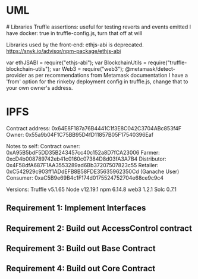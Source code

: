 # UML
# Libraries
Truffle assertions: useful for testing reverts and events emitted
I have docker: true in truffle-config.js, turn that off at will

Libraries used by the front-end: ethjs-abi is deprecated.
https://snyk.io/advisor/npm-package/ethjs-abi

var ethJSABI = require("ethjs-abi");
var BlockchainUtils = require("truffle-blockchain-utils");
var Web3 = require("web3");
@metamask/detect-provider as per recommendations from Metamask documentation
I have a 'from' option for the rinkeby deployment config in truffle.js, change that to your own owner's address.

# IPFS
Contract address: 
0x64E8F187a76B4441C1f3E8C042C3704ABc853f4F
Owner: 0x55a9b04F1C75BB95D4fD11857B05F17540396Eaf

Notes to self:
Contract owner: 0xA95B5bdF5DD35B243457cc40c152a8D7fCA23006
Farmer: 0xcD4b008789742eb41c0160c07384D8d03fA3A7B4
Distributor: 0x4F58dfA687F1AA3553289ad6Bb37207507823c55
Retailer: 0xC542929c903ff1ADdEFB8B58FDE35635962350Cd (Ganache User)
Consumer: 0xaC5B9e69B4c1F174d0175524752704e68ce9c9c4

Versions:
Truffle v5.1.65
Node v12.19.1
npm 6.14.8
web3 1.2.1
Solc 0.7.1

## Requirement 1: Implement Interfaces
## Requirement 2: Build out AccessControl contract
## Requirement 3: Build out Base Contract
## Requirement 4: Build out Core Contract
